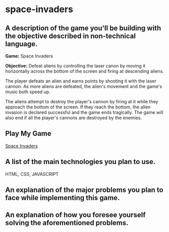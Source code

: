 # space-invaders

## A description of the game you'll be building with the objective described in non-technical language.

**Game:** Space Invaders 


**Objective:** Defeat aliens by controlling the laser canon by moving it horizontally across the bottom of the screen and firing at descending aliens. 

The player defeats an alien and earns points by shooting it with the laser cannon. As more aliens are defeated, the alien's movement and the game's music both speed up. 

The aliens attempt to destroy the player's cannon by firing at it while they approach the bottom of the screen. If they reach the bottom, the alien invasion is declared successful and the game ends tragically. The game will also end if all the player's cannons are destroyed by the enemies. 


## Play My Game
[Space Invaders](itzamna-space-invadors.surge.sh)

## A list of the main technologies you plan to use.
HTML, CSS, JAVASCRIPT 


## An explanation of the major problems you plan to face while implementing this game.




## An explanation of how you foresee yourself solving the aforementioned problems.
